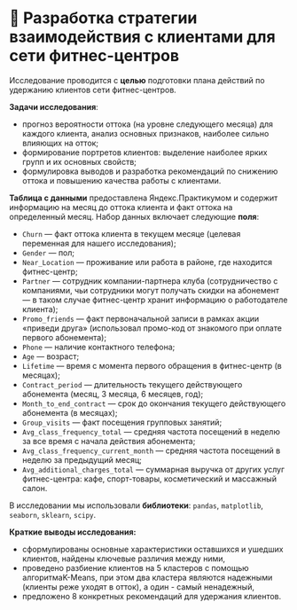 # 💪 Разработка стратегии взаимодействия с клиентами для сети фитнес-центров

Исследование проводится с **целью** подготовки плана действий по удержанию клиентов сети фитнес-центров. 

**Задачи исследования**:

- прогноз вероятности оттока (на уровне следующего месяца) для каждого клиента, анализ основных признаков, наиболее сильно влияющих на отток;
- формирование портретов клиентов: выделение наиболее ярких групп и их основных свойств;
- формулировка выводов и разработка рекомендаций по снижению оттока и повышению качества работы с клиентами.

**Таблица с данными** предоставлена Яндекс.Практикумом и содержит информацию на месяц до оттока клиента и факт оттока на определенный месяц. Набор данных включает следующие **поля**:
- `Churn` — факт оттока клиента в текущем месяце (целевая переменная для нашего исследования);
- `Gender` — пол;
- `Near_Location` — проживание или работа в районе, где находится фитнес-центр;
- `Partner` — сотрудник компании-партнера клуба (сотрудничество с компаниями, чьи сотрудники могут получать скидки на абонемент — в таком случае фитнес-центр хранит информацию о работодателе клиента);
- `Promo_friends` — факт первоначальной записи в рамках акции «приведи друга» (использовал промо-код от знакомого при оплате первого абонемента);
- `Phone` — наличие контактного телефона;
- `Age` — возраст;
- `Lifetime` — время с момента первого обращения в фитнес-центр (в месяцах);
- `Contract_period` — длительность текущего действующего абонемента (месяц, 3 месяца, 6 месяцев, год);
- `Month_to_end_contract` — срок до окончания текущего действующего абонемента (в месяцах);
- `Group_visits` — факт посещения групповых занятий;
- `Avg_class_frequency_total` — средняя частота посещений в неделю за все время с начала действия абонемента;
- `Avg_class_frequency_current_month` — средняя частота посещений в неделю за предыдущий месяц;
- `Avg_additional_charges_total` — суммарная выручка от других услуг фитнес-центра: кафе, спорт-товары, косметический и массажный салон.

В исследовании мы использовали **библиотеки**: `pandas`, `matplotlib`, `seaborn`, `sklearn`, `scipy`.

**Краткие выводы исследования:**
- сформулированы основные характеристики оставшихся и ушедших клиентов, найдены ключевые различия между ними,
- проведено разбиение клиентов на 5 кластеров с помощью алгоритмаK-Means, при этом два кластера являются надежными (клиенты реже уходят в отток), а один - самый ненадежный,
- предложено 8 конкретных рекомендаций для удержания клиентов.